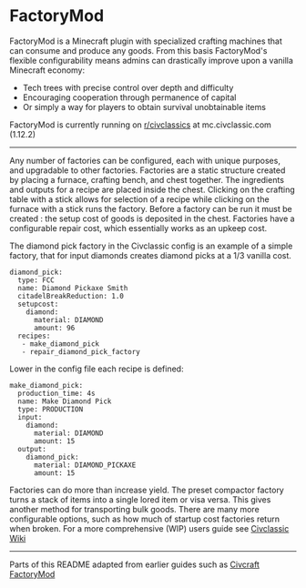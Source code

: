 # FactoryMod 

FactoryMod is a Minecraft plugin with specialized crafting machines that can consume and produce any goods. From this basis FactoryMod's flexible configurability means admins can drastically improve upon a vanilla Minecraft economy: 

* Tech trees with precise control over depth and difficulty
* Encouraging cooperation through permanence of capital
* Or simply a way for players to obtain survival unobtainable items

FactoryMod is currently running on [r/civclassics](https://old.reddit.com/r/civclassics/) at mc.civclassic.com (1.12.2)

---
Any number of factories can be configured, each with unique purposes, and upgradable to other factories. Factories are a static structure created by placing a furnace, crafting bench, and chest together. The ingredients and outputs for a recipe are placed inside the chest. Clicking on the crafting table with a stick allows for selection of a recipe while clicking on the furnace with a stick runs the factory. Before a factory can be run it must be created : the setup cost of goods is deposited in the chest. Factories have a configurable repair cost, which essentially works as an upkeep cost. 

The diamond pick factory in the Civclassic config is an example of a simple factory, that for input diamonds creates diamond picks at a 1/3 vanilla cost.

    diamond_pick:
      type: FCC
      name: Diamond Pickaxe Smith
      citadelBreakReduction: 1.0
      setupcost:
        diamond:
          material: DIAMOND
          amount: 96
      recipes:
       - make_diamond_pick
       - repair_diamond_pick_factory

Lower in the config file each recipe is defined:

    make_diamond_pick:
      production_time: 4s
      name: Make Diamond Pick
      type: PRODUCTION
      input:
        diamond:
          material: DIAMOND
          amount: 15
      output:
        diamond_pick:
          material: DIAMOND_PICKAXE
          amount: 15
          
Factories can do more than increase yield. The preset compactor factory turns a stack of items into a single lored item or visa versa. This gives another method for transporting bulk goods. There are many more configurable options, such as how much of startup cost factories return when broken. For a more comprehensive (WIP) users guide see [Civclassic Wiki](https://civclassic.miraheze.org/wiki/Comprehensive_Guide#Factorymod)

---

Parts of this README adapted from earlier guides such as [Civcraft FactoryMod](https://github.com/civcraft/FactoryMod/wiki)
